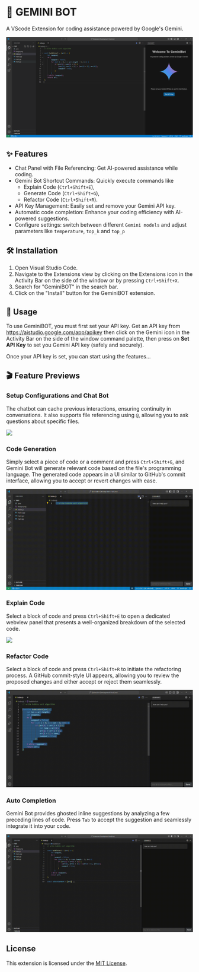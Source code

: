 # 🚀 GEMINI BOT
A VScode Extension for coding assistance powered by Google's Gemini.

![](./media/recordings/home.png)

## ✨ Features

- Chat Panel with File Referencing: Get AI-powered assistance while coding.
- Gemini Bot Shortcut Commands: Quickly execute commands like 
    - Explain Code (`Ctrl+Shift+E`), 
    - Generate Code (`Ctrl+Shift+G`), 
    - Refactor Code (`Ctrl+Shift+R`).
- API Key Management: Easily set and remove your Gemini API key.
- Automatic code completion: Enhance your coding efficiency with AI-powered suggestions.
- Configure settings: switch between different `Gemini models` and adjust parameters like `temperature`, `top_k` and `top_p`

## 🛠️ Installation

1. Open Visual Studio Code.
2. Navigate to the Extensions view by clicking on the Extensions icon in the Activity Bar on the side of the window or by pressing `Ctrl+Shift+X`.
3. Search for "GeminiBOT" in the search bar.
4. Click on the "Install" button for the GeminiBOT extension.

## 🚀 Usage

To use GeminiBOT, you must first set your API key. Get an API key from https://aistudio.google.com/app/apikey then click on the Gemini icon in the Activity Bar on the side of the window command palette, then press on **Set API Key** to set you Gemini API key (safely and securely). 

Once your API key is set, you can start using the features...

## 🎬 Feature Previews

### Setup Configurations and Chat Bot 
The chatbot can cache previous interactions, ensuring continuity in conversations. It also supports file referencing using `@`, allowing you to ask questions about specific files.

![](./media/recordings/setupChat.gif)

### Code Generation
Simply select a piece of code or a comment and press `Ctrl+Shift+G`, and Gemini Bot will generate relevant code based on the file's programming language. The generated code appears in a UI similar to GitHub's commit interface, allowing you to accept or revert changes with ease.

![](./media/recordings/codeGeneration.gif)

### Explain Code
Select a block of code and press `Ctrl+Shift+E` to open a dedicated webview panel that presents a well-organized breakdown of the selected code.

![](./media/recordings/explainCode.gif)

### Refactor Code
Select a block of code and press `Ctrl+Shift+R` to initiate the refactoring process. A GitHub commit-style UI appears, allowing you to review the proposed changes and either accept or reject them seamlessly.

![](./media/recordings/refractorCode.gif)

### Auto Completion
Gemini Bot provides ghosted inline suggestions by analyzing a few preceding lines of code. Press `Tab` to accept the suggestion and seamlessly integrate it into your code.

![](./media/recordings/autoCompletion.gif)

## License

This extension is licensed under the [MIT License](LICENSE.txt).
